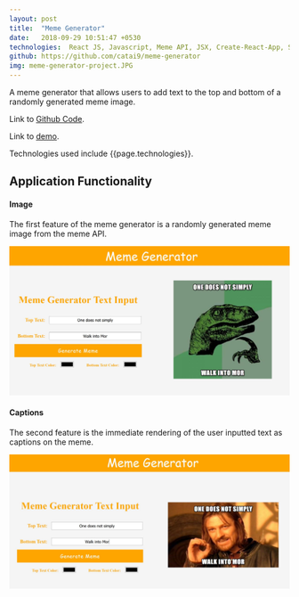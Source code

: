 ```yaml
---
layout: post
title:  "Meme Generator"
date:   2018-09-29 10:51:47 +0530
technologies:  React JS, Javascript, Meme API, JSX, Create-React-App, Sass, HTML5, VS Code
github: https://github.com/catai9/meme-generator
img: meme-generator-project.JPG
--- 
```


A meme generator that allows users to add text to the top and bottom of a randomly generated meme image.

Link to [Github Code]({{page.github}}).

Link to [demo](https://amytai.ca/meme-generator/).

Technologies used include {{page.technologies}}. 

## Application Functionality

#### Image
The first feature of the meme generator is a randomly generated meme image from the meme API.

<p float="center">
    <img src="../images/meme-generator/image.JPG"  />
</p>

#### Captions
The second feature is the immediate rendering of the user inputted text as captions on the meme.

<p float="center">
    <img src="../images/meme-generator/caption.JPG"  />
</p>